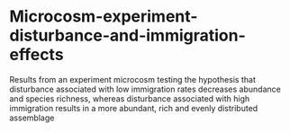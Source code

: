 # Microcosm-experiment-disturbance-and-immigration-effects
Results from an experiment microcosm testing the hypothesis that disturbance associated with low immigration rates decreases abundance and species richness, whereas disturbance associated with high immigration results in a more abundant, rich and evenly distributed assemblage
